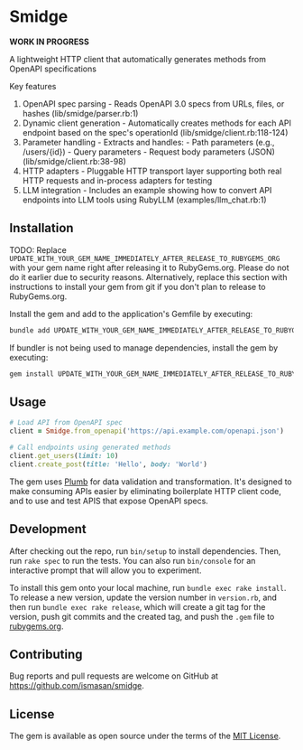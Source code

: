 # Smidge

**WORK IN PROGRESS**

A lightweight HTTP client that automatically generates methods from OpenAPI specifications

  Key features

  1. OpenAPI spec parsing - Reads OpenAPI 3.0 specs from URLs, files, or hashes (lib/smidge/parser.rb:1)
  2. Dynamic client generation - Automatically creates methods for each API endpoint based on the spec's operationId (lib/smidge/client.rb:118-124)
  3. Parameter handling - Extracts and handles:
    - Path parameters (e.g., /users/{id})
    - Query parameters
    - Request body parameters (JSON)
  (lib/smidge/client.rb:38-98)
  4. HTTP adapters - Pluggable HTTP transport layer supporting both real HTTP requests and in-process adapters for testing
  5. LLM integration - Includes an example showing how to convert API endpoints into LLM tools using RubyLLM (examples/llm_chat.rb:1)

## Installation

TODO: Replace `UPDATE_WITH_YOUR_GEM_NAME_IMMEDIATELY_AFTER_RELEASE_TO_RUBYGEMS_ORG` with your gem name right after releasing it to RubyGems.org. Please do not do it earlier due to security reasons. Alternatively, replace this section with instructions to install your gem from git if you don't plan to release to RubyGems.org.

Install the gem and add to the application's Gemfile by executing:

```bash
bundle add UPDATE_WITH_YOUR_GEM_NAME_IMMEDIATELY_AFTER_RELEASE_TO_RUBYGEMS_ORG
```

If bundler is not being used to manage dependencies, install the gem by executing:

```bash
gem install UPDATE_WITH_YOUR_GEM_NAME_IMMEDIATELY_AFTER_RELEASE_TO_RUBYGEMS_ORG
```

## Usage

```ruby
# Load API from OpenAPI spec
client = Smidge.from_openapi('https://api.example.com/openapi.json')

# Call endpoints using generated methods
client.get_users(limit: 10)
client.create_post(title: 'Hello', body: 'World')
```

The gem uses [Plumb](https://github.com/ismasan/plumb) for data validation and transformation. It's designed to make consuming APIs easier by eliminating boilerplate HTTP client code, and to use and test APIS that expose OpenAPI specs.

## Development

After checking out the repo, run `bin/setup` to install dependencies. Then, run `rake spec` to run the tests. You can also run `bin/console` for an interactive prompt that will allow you to experiment.

To install this gem onto your local machine, run `bundle exec rake install`. To release a new version, update the version number in `version.rb`, and then run `bundle exec rake release`, which will create a git tag for the version, push git commits and the created tag, and push the `.gem` file to [rubygems.org](https://rubygems.org).

## Contributing

Bug reports and pull requests are welcome on GitHub at https://github.com/ismasan/smidge.

## License

The gem is available as open source under the terms of the [MIT License](https://opensource.org/licenses/MIT).
